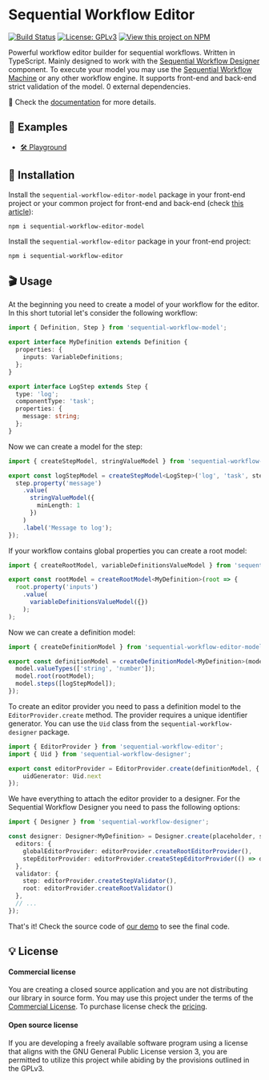 # Sequential Workflow Editor

[![Build Status](https://img.shields.io/endpoint.svg?url=https%3A%2F%2Factions-badge.atrox.dev%2Fnocode-js%2Fsequential-workflow-editor%2Fbadge%3Fref%3Dmain&style=flat-square)](https://github.com/nocode-js/sequential-workflow-editor/actions) [![License: GPLv3](https://img.shields.io/badge/license-GPL-blue?style=flat-square)](/LICENSE) [![View this project on NPM](https://img.shields.io/npm/v/sequential-workflow-editor.svg?style=flat-square)](https://npmjs.org/package/sequential-workflow-editor)

Powerful workflow editor builder for sequential workflows. Written in TypeScript. Mainly designed to work with the [Sequential Workflow Designer](https://github.com/nocode-js/sequential-workflow-designer) component. To execute your model you may use the [Sequential Workflow Machine](https://github.com/nocode-js/sequential-workflow-machine) or any other workflow engine. It supports front-end and back-end strict validation of the model. 0 external dependencies.

📝 Check the [documentation](https://nocode-js.com/docs/category/sequential-workflow-editor) for more details.

## 👀 Examples

* [🛠 Playground](https://nocode-js.github.io/sequential-workflow-editor/webpack-app/public/playground.html)

## 🚀 Installation

Install the `sequential-workflow-editor-model` package in your front-end project or your common project for front-end and back-end (check [this article](https://nocode-js.com/docs/sequential-workflow-designer/sharing-types-between-frontend-and-backend)):

```
npm i sequential-workflow-editor-model
```

Install the `sequential-workflow-editor` package in your front-end project:

```
npm i sequential-workflow-editor
```

## 🎬 Usage

At the beginning you need to create a model of your workflow for the editor. In this short tutorial let's consider the following workflow:

```ts
import { Definition, Step } from 'sequential-workflow-model';

export interface MyDefinition extends Definition {
  properties: {
    inputs: VariableDefinitions;
  };
}

export interface LogStep extends Step {
  type: 'log';
  componentType: 'task';
  properties: {
    message: string;
  };
}
```

Now we can create a model for the step:

```ts
import { createStepModel, stringValueModel } from 'sequential-workflow-editor-model';

export const logStepModel = createStepModel<LogStep>('log', 'task', step => {
  step.property('message')
    .value(
      stringValueModel({
        minLength: 1
      })
    )
    .label('Message to log');
});
```

If your workflow contains global properties you can create a root model:

```ts
import { createRootModel, variableDefinitionsValueModel } from 'sequential-workflow-editor-model';

export const rootModel = createRootModel<MyDefinition>(root => {
  root.property('inputs')
    .value(
      variableDefinitionsValueModel({})
    );
);
```

Now we can create a definition model:

```ts
import { createDefinitionModel } from 'sequential-workflow-editor-model';

export const definitionModel = createDefinitionModel<MyDefinition>(model => {
  model.valueTypes(['string', 'number']);
  model.root(rootModel);
  model.steps([logStepModel]);
});
```

To create an editor provider you need to pass a definition model to the `EditorProvider.create` method. The provider requires a unique identifier generator. You can use the `Uid` class from the `sequential-workflow-designer` package.

```ts
import { EditorProvider } from 'sequential-workflow-editor';
import { Uid } from 'sequential-workflow-designer';

export const editorProvider = EditorProvider.create(definitionModel, {
	uidGenerator: Uid.next
});
```

We have everything to attach the editor provider to a designer. For the Sequential Workflow Designer you need to pass the following options:

```ts
import { Designer } from 'sequential-workflow-designer';

const designer: Designer<MyDefinition> = Designer.create(placeholder, startDefinition, {
  editors: {
    globalEditorProvider: editorProvider.createRootEditorProvider(),
    stepEditorProvider: editorProvider.createStepEditorProvider(() => designer.getDefinition())
  },
  validator: {
    step: editorProvider.createStepValidator(),
    root: editorProvider.createRootValidator()
  },
  // ...
});
```

That's it! Check the source code of [our demo](./demos/webpack-app/) to see the final code.

## 💡 License

#### Commercial license

You are creating a closed source application and you are not distributing our library in source form. You may use this project under the terms of the [Commercial License](./LICENSE). To purchase license check the [pricing](https://nocode-js.com/sequential-workflow-editor/pricing).

#### Open source license

If you are developing a freely available software program using a license that aligns with the GNU General Public License version 3, you are permitted to utilize this project while abiding by the provisions outlined in the GPLv3.
